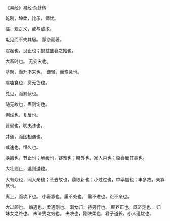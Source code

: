 《易经》易经·杂卦传

乾刚，坤柔，比乐，师忧。

临、观之义，或与或求。

屯见而不失其居。 蒙杂而著。

震起也，艮止也；损益盛衰之始也。

大畜时也。 无妄灾也。

萃聚，而升不来也。 谦轻，而豫怠也。

噬嗑食也，贲无色也。

兑见，而巽伏也。

随无故也，蛊则饬也。

剥烂也，复反也。

晋昼也，明夷诛也。

井通，而困相遇也。

咸速也，恒久也。

涣离也，节止也；解缓也，蹇难也；睽外也，家人内也；否泰反其类也。

大壮则止，遯则退也。

大有众也，同人亲也；革去故也，鼎取新也；小过过也，中孚信也；丰多故，亲寡旅也。

离上，而坎下也。 小畜寡也，履不处也。 需不进也，讼不亲也。

大过颠也。 姤遇也，柔遇刚也。 渐女归，待男行也。 颐养正也，既济定也。 归妹女之终也。 未济男之穷也。 夬决也，刚决柔也，君子道长，小人道忧也。

